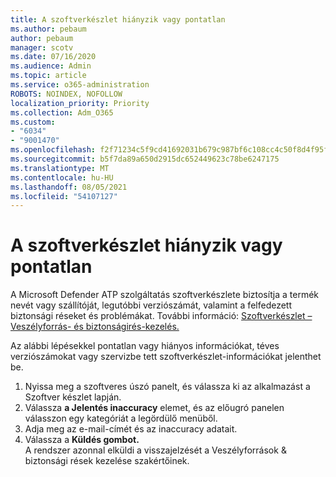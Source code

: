 ```yaml
---
title: A szoftverkészlet hiányzik vagy pontatlan
ms.author: pebaum
author: pebaum
manager: scotv
ms.date: 07/16/2020
ms.audience: Admin
ms.topic: article
ms.service: o365-administration
ROBOTS: NOINDEX, NOFOLLOW
localization_priority: Priority
ms.collection: Adm_O365
ms.custom:
- "6034"
- "9001470"
ms.openlocfilehash: f2f71234c5f9cd41692031b679c987bf6c108cc4c50f8d4f95f72da42fea73c7
ms.sourcegitcommit: b5f7da89a650d2915dc652449623c78be6247175
ms.translationtype: MT
ms.contentlocale: hu-HU
ms.lasthandoff: 08/05/2021
ms.locfileid: "54107127"
---
```

# <a name="software-inventory-is-missing-or-inaccurate"></a>A szoftverkészlet hiányzik vagy pontatlan

A Microsoft Defender ATP szolgáltatás szoftverkészlete biztosítja a termék nevét vagy szállítóját, legutóbbi verziószámát, valamint a felfedezett biztonsági réseket és problémákat. További információ: [Szoftverkészlet – Veszélyforrás- és biztonságirés-kezelés.](/windows/security/threat-protection/microsoft-defender-atp/tvm-software-inventory)

Az alábbi lépésekkel pontatlan vagy hiányos információkat, téves verziószámokat vagy szervizbe tett szoftverkészlet-információkat jelenthet be.  

1. Nyissa meg a szoftveres úszó panelt, és válassza ki az alkalmazást a Szoftver készlet lapján.
2. Válassza **a Jelentés inaccuracy** elemet, és az előugró panelen válasszon egy kategóriát a legördülő menüből.
3. Adja meg az e-mail-címét és az inaccuracy adatait.
4. Válassza a **Küldés gombot.**</br>
    A rendszer azonnal elküldi a visszajelzését a Veszélyforrások & biztonsági rések kezelése szakértőinek.